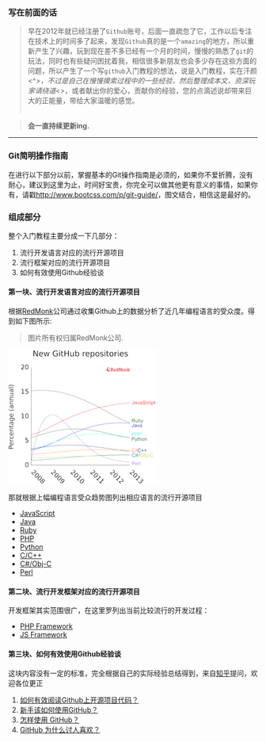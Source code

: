 ### 写在前面的话

> 早在2012年就已经注册了`Github`账号，后面一直疏忽了它，工作以后专注在技术上的时间多了起来，发现`Github`真的是一个`amazing`的地方，所以重新产生了兴趣，玩到现在差不多已经有一个月的时间，慢慢的熟悉了`git`的玩法，同时也有些疑问困扰着我，相信很多新朋友也会多少存在这些方面的问题，所以产生了一个写`github`入门教程的想法，说是入门教程，实在汗颜<^_>，不过是自己在慢慢摸索过程中的一些经验，然后整理成本文，资深玩家请绕道<_>，或者献出你的爱心，贡献你的经验，您的点滴述说却带来巨大的正能量，带给大家温暖的感觉。
<br /><br />

> **会一直持续更新ing.**


---

### Git简明操作指南
在进行以下部分以前，掌握基本的Git操作指南是必须的，如果你不爱折腾，没有耐心，建议到这里为止，时间好宝贵，你完全可以做其他更有意义的事情，如果你有，请戳<http://www.bootcss.com/p/git-guide/>，图文结合，相信这是最好的。


### 组成部分

整个入门教程主要分成一下几部分：

1. 流行开发语言对应的流行开源项目
2. 流行框架对应的流行开源项目
3. 如何有效使用Github经验谈 

#### 第一块、流行开发语言对应的流行开源项目
根据[RedMonk](http://redmonk.com/dberkholz/2014/05/02/github-language-trends-and-the-fragmenting-landscape/)公司通过收集Github上的数据分析了近几年编程语言的受众度。得到如下图所示:
> 图片所有权归属RedMonk公司.

![Code](/images/code-rank-2.png)

那就根据上幅编程语言受众趋势图列出相应语言的流行开源项目

- [JavaScript](language/javascript.md)
- [Java](language/java.md)
- [Ruby](language/ruby.md)
- [PHP](language/php.md)
- [Python](language/python.md)
- [C/C++](language/c-c_plus.md)
- [C#/Obj-C](language/obj-c.md)
- [Perl](language/perl.md)

#### 第二块、流行开发框架对应的流行开源项目
开发框架其实范围很广，在这里罗列出当前比较流行的开发过程：

- [PHP Framework](php-framework.md)
- [JS Framework](js-framework.md)

#### 第三块、如何有效使用Github经验谈
这块内容没有一定的标准，完全根据自己的实际经验总结得到，来自[知乎](http://www.zhihu.com/)提问，欢迎各位更正

1. [如何有效阅读Github上开源项目代码？](http://www.zhihu.com/question/26480537)
2. [新手该如何使用GitHub？](http://www.zhihu.com/question/21669554)
3. [怎样使用 GitHub？](http://www.zhihu.com/question/20070065)
4. [GitHub 为什么讨人喜欢？](http://www.zhihu.com/question/19776649)


